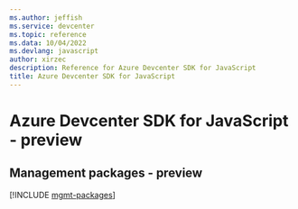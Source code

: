 ```yaml
---
ms.author: jeffish
ms.service: devcenter
ms.topic: reference
ms.data: 10/04/2022
ms.devlang: javascript
author: xirzec
description: Reference for Azure Devcenter SDK for JavaScript
title: Azure Devcenter SDK for JavaScript
---
```

# Azure Devcenter SDK for JavaScript - preview

## Management packages - preview
[!INCLUDE [mgmt-packages](devcenter-mgmt-index.md)]